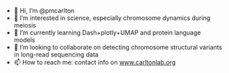 - 👋 Hi, I’m @pmcarlton
- 👀 I’m interested in science, especially chromosome dynamics during meiosis
- 🌱 I’m currently learning Dash+plotly+UMAP and protein language models
- 💞️ I’m looking to collaborate on detecting chromosome structural variants in long-read sequencing data
- 📫 How to reach me: contact info on www.carltonlab.org

<!---
pmcarlton/pmcarlton is a ✨ special ✨ repository because its `README.md` (this file) appears on your GitHub profile.
You can click the Preview link to take a look at your changes.
--->
